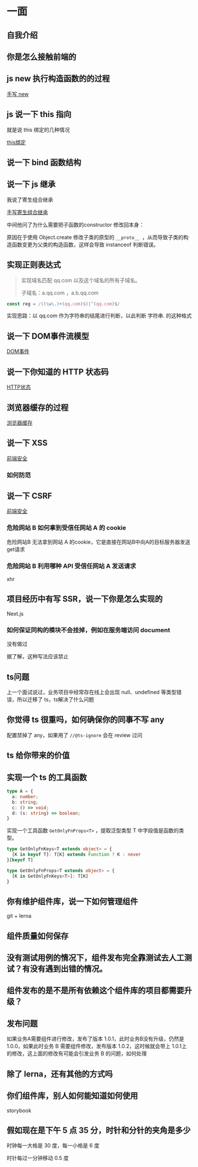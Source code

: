 # 一面

## 自我介绍

## 你是怎么接触前端的

## js new 执行构造函数的的过程

[手写 new](https://github.com/i-want-offer/FE-Interview-questions/blob/master/%E6%89%8B%E5%86%99%E4%BB%A3%E7%A0%81/new/README.md)

## js 说一下 this 指向

就是说 this 绑定的几种情况

[this绑定](https://github.com/i-want-offer/FE-Interview-questions/blob/master/JS/JavaScript%20%E6%B7%B1%E5%85%A5%E7%B3%BB%E5%88%97/this.md)

## 说一下 bind 函数结构

## 说一下 js 继承

我说了寄生组合继承

[手写寄生组合继承](https://github.com/i-want-offer/FE-Interview-questions/blob/master/%E6%89%8B%E5%86%99%E4%BB%A3%E7%A0%81/extends/README.md)

中间他问了为什么需要把子函数的constructor 修改回本身：

原因在于使用 Object.create 修改子类的原型的 `__proto__ `，从而导致子类的构造函数变更为父类的构造函数，这样会导致 instanceof 判断错误。

## 实现正则表达式

>   实现域名匹配 qq.com 以及这个域名的所有子域名。
>
>   子域名：a.qq.com ，a.b.qq.com

```js
const reg = /((\w\.)+(qq.com)$)|^(qq.com)$/
```

实现思路：以 qq.com 作为字符串的结尾进行判断，以此判断 字符串. 的这种格式

## 说一下 DOM事件流模型

[DOM事件](https://github.com/i-want-offer/FE-Interview-questions/blob/master/JS/DOM%E4%BA%8B%E4%BB%B6.md)

## 说一下你知道的 HTTP 状态码

[HTTP状态](https://github.com/i-want-offer/FE-Interview-questions/blob/master/%E5%89%8D%E5%90%8E%E7%AB%AF%E9%80%9A%E4%BF%A1/HTTP%20%E7%8A%B6%E6%80%81%E7%A0%81.md)

## 浏览器缓存的过程

[浏览器缓存](https://github.com/i-want-offer/FE-Interview-questions/blob/master/%E5%89%8D%E5%90%8E%E7%AB%AF%E9%80%9A%E4%BF%A1/%E6%B5%8F%E8%A7%88%E5%99%A8%E7%BC%93%E5%AD%98.md)

## 说一下 XSS

[前端安全](https://github.com/i-want-offer/FE-Interview-questions/blob/master/%E5%AE%89%E5%85%A8/%E5%89%8D%E7%AB%AF%E5%AE%89%E5%85%A8.md)

### 如何防范

## 说一下 CSRF

[前端安全](https://github.com/i-want-offer/FE-Interview-questions/blob/master/%E5%AE%89%E5%85%A8/%E5%89%8D%E7%AB%AF%E5%AE%89%E5%85%A8.md)

### 危险网站 B 如何拿到受信任网站 A 的 cookie

危险网站B 无法拿到网站 A 的cookie，它是直接在网站B中向A的目标服务器发送get请求

### 危险网站 B 利用哪种 API 受信任网站 A 发送请求

xhr

## 项目经历中有写 SSR，说一下你是怎么实现的

Next.js

### 如何保证同构的模块不会挂掉，例如在服务端访问 document

没有做过

据了解，这种写法应该禁止

## ts问题

上一个面试说过，业务项目中经常存在线上会出现 null、undefined 等类型错误，所以迁移了 ts，ts解决了什么问题

## 你觉得 ts 很重吗，如何确保你的同事不写 any

配置禁掉了 any，如果用了 `//@ts-ignore` 会在 review 过问

## ts 给你带来的价值

## 实现一个 ts 的工具函数

```typescript
type A = {
  a: number;
  b: string;
  c: () => void;
  d: (s: string) => boolean;
}
```

实现一个工具函数 `GetOnlyFnProps<T>` ，提取泛型类型 T 中字段值是函数的类型。

```typescript
type GetOnlyFnKeys<T extends object> = {
  [K in keyof T]: T[K] extends Function ? K : never
}[keyof T]

type GetOnlyFnProps<T extends object> = {
  [K in GetOnlyFnKeys<T>]: T[K]
}
```



## 你有维护组件库，说一下如何管理组件

git + lerna

## 组件质量如何保存

## 没有测试用例的情况下，组件发布完全靠测试去人工测试？有没有遇到出错的情况。

## 组件发布的是不是所有依赖这个组件库的项目都需要升级？

## 发布问题

如果业务A需要组件进行修改，发布了版本 1.0.1，此时业务B没有升级，仍然是 1.0.0，如果此时业务 B 需要组件修改，发布版本 1.0.2，这时候就会带上 1.0.1上的修改，这上面的修改有可能会引发业务 B 的问题，如何处理

## 除了 lerna，还有其他的方式吗

## 你们组件库，别人如何能知道如何使用

storybook

## 假如现在是下午 5 点 35 分，时针和分针的夹角是多少

时钟每一大格是 30 度，每一小格是 6 度

时针每过一分钟移动 0.5 度

